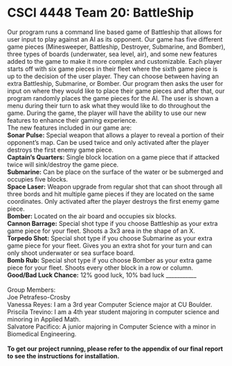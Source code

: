 # CSCI 4448 Team 20: BattleShip
Our program runs a command line based game of Battleship that allows for user input to play against an AI as its opponent. Our game has five different game pieces (Minesweeper, Battleship, Destroyer, Submarine, and Bomber), three types of boards (underwater, sea level, air), and some new features added to the game to make it more complex and customizable. Each player starts off with six game pieces in their fleet where the sixth game piece is up to the decision of the user player. They can choose between having an extra Battleship, Submarine, or Bomber. Our program then asks the user for input on where they would like to place their game pieces and after that, our program randomly places the game pieces for the AI. The user is shown a menu during their turn to ask what they would like to do throughout the game. During the game, the player will have the ability to use our new features to enhance their gaming experience. 
<br />
The new features included in our game are: 
<br />
**Sonar Pulse:** Special weapon that allows a player to reveal a portion of their opponent’s map. Can be used twice and only activated after the player destroys the first enemy game piece. 
<br />
**Captain’s Quarters:** Single block location on a game piece that if attacked twice will sink/destroy the game piece. 
<br />
**Submarine:** Can be place on the surface of the water or be submerged and occupies five blocks. 
<br />
**Space Laser:** Weapon upgrade from regular shot that can shoot through all three bords and hit multiple game pieces if they are located on the same coordinates. Only activated after the player destroys the first enemy game piece. 
<br />
**Bomber:** Located on the air board and occupies six blocks. 
<br />
**Cannon Barrage:** Special shot type if you choose Battleship as your extra game piece for your fleet. Shoots a 3x3 area in the shape of an X. 
<br />
**Torpedo Shot:** Special shot type if you choose Submarine as your extra game piece for your fleet. Gives you an extra shot for your turn and can only shoot underwater or sea surface board. 
<br />
**Bomb Rub:** Special shot type if you choose Bomber as your extra game piece for your fleet. Shoots every other block in a row or column. <br />
**Good/Bad Luck Chance:** 12% good luck, 10% bad luck ___________ 
<br /> 
<br />
Group Members: <br />
Joe Petrafeso-Crosby <br />
Vanessa Reyes: I am a 3rd year Computer Science major at CU Boulder. <br />
Priscila Trevino: I am a 4th year student majoring in computer science and minoring in Applied Math. <br />
Salvatore Pacifico: A junior majoring in Computer Science with a minor in Biomedical Engineering. <br />
<br />
**To get our project running, please refer to the appendix of our final report to see the instructions for installation.**
